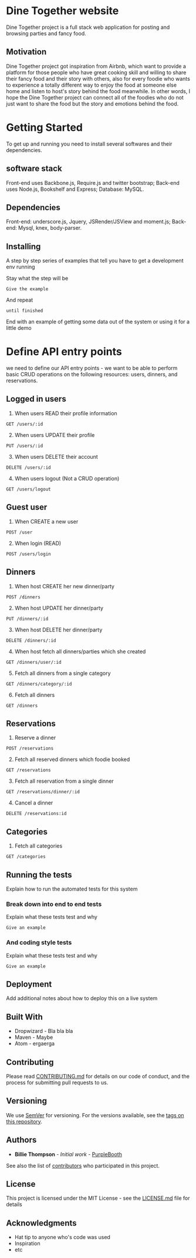 # Dine Together website

Dine Together project is a full stack web application for posting and browsing parties and fancy food. 

## Motivation

Dine Together project got inspiration from Airbnb, which want to provide a platform for those people who have great cooking skill and willing to share their fancy food and their story with others, also for every foodie who wants to experience a totally different way to enjoy the food at someone else home and listen to host's story behind the food meanwhile. In other words, I hope the Dine Together project can connect all of the foodies who do not just want to share the food but the story and emotions behind the food.

# Getting Started

To get up and running you need to install several softwares and their dependencies.

## software stack

Front-end uses Backbone.js, Require.js and twitter bootstrap;
Back-end uses Node.js, Bookshelf and Express;
Database: MySQL.

## Dependencies
Front-end: underscore.js, Jquery, JSRender/JSView and moment.js;
Back-end: Mysql, knex, body-parser.

## Installing

A step by step series of examples that tell you have to get a development env running

Stay what the step will be

```
Give the example
```

And repeat

```
until finished
```

End with an example of getting some data out of the system or using it for a little demo

# Define API entry points

we need to define our API entry points - we want to be able to perform basic CRUD operations on the following resources: users, dinners, and reservations.

## Logged in users

1. When users READ their profile information
```
GET /users/:id
```
2. When users UPDATE their profile
```
PUT /users/:id
```
3. When users DELETE their account
```
DELETE /users/:id
```
4. When users logout (Not a CRUD operation)
```
GET /users/logout
```

## Guest user
1. When CREATE a new user
```
POST /user
```
2. When login (READ)
```
POST /users/login
```

## Dinners

1. When host CREATE her new dinner/party
```
POST /dinners
```
2. When host UPDATE her dinner/party
```
PUT /dinners/:id
```
3. When host DELETE her dinner/party
```
DELETE /dinners/:id
```
4. When host fetch all dinners/parties which she created
```
GET /dinners/user/:id
```
5. Fetch all dinners from a single category
```
GET /dinners/category/:id
```
6. Fetch all dinners
```
GET /dinners
```

## Reservations

1. Reserve a dinner
```
POST /reservations
```
2. Fetch all reserved dinners which foodie booked
```
GET /reservations
```
3. Fetch all reservation from a single dinner
```
GET /reservations/dinner/:id
```
4. Cancel a dinner
```
DELETE /reservations:id
```

## Categories

1. Fetch all categories
```
GET /categories
```

## Running the tests

Explain how to run the automated tests for this system

### Break down into end to end tests

Explain what these tests test and why

```
Give an example
```

### And coding style tests

Explain what these tests test and why

```
Give an example
```

## Deployment

Add additional notes about how to deploy this on a live system

## Built With

* Dropwizard - Bla bla bla
* Maven - Maybe
* Atom - ergaerga

## Contributing

Please read [CONTRIBUTING.md](CONTRIBUTING.md) for details on our code of conduct, and the process for submitting pull requests to us.

## Versioning

We use [SemVer](http://semver.org/) for versioning. For the versions available, see the [tags on this repository](https://github.com/your/project/tags). 

## Authors

* **Billie Thompson** - *Initial work* - [PurpleBooth](https://github.com/PurpleBooth)

See also the list of [contributors](https://github.com/your/project/contributors) who participated in this project.

## License

This project is licensed under the MIT License - see the [LICENSE.md](LICENSE.md) file for details

## Acknowledgments

* Hat tip to anyone who's code was used
* Inspiration
* etc

